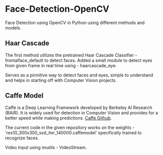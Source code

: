 # Face-Detection-OpenCV
Face Detection using OpenCV in Python using different methods and models.

## Haar Cascade
The first method utilizes the pretrained Haar Cascade Classifier - frontalface_default to detect faces.
Added a small module to detect eyes from given frame in real time using - haarcascade_eye.

Serves as a pirmitive way to detect faces and eyes, simple to understand and helps in starting off with Computer Vision projects.

## Caffe Model
Caffe is a Deep Learning Framework developed by Berkeley AI Research (BAIR). It is widely used for detection in Computer Vision and
provides for a better speed while making predictions. [Caffe Github](https://github.com/BVLC/caffe/).

The current code in the given repository works on the weights - 'res10_300x300_ssd_iter_140000.caffemodel' specifically trained to recognize faces. 

Video Input using imutils - VideoStream.
